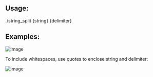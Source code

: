 Usage:
-------
./string_split {string} {delimiter}

Examples:
--------

![image](https://github.com/user-attachments/assets/26283ed7-6710-402c-9e01-400e922901f9)

To include whitespaces, use quotes to enclose string and delimiter:

![image](https://github.com/user-attachments/assets/0a84bc02-d69b-4086-bb43-78bf1392ebd4)




